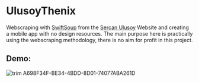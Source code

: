 # UlusoyThenix


Webscraping with [SwiftSoup](https://github.com/scinfu/SwiftSoup) from the [Sercan Ulusoy](https://sercanulusoy.com) Website and creating a mobile app with no design resources.
The main purpose here is practically using the webscraping methodology, there is no aim for profit in this project.

## Demo:

![trim A698F34F-BE34-4BDD-8D01-74077ABA261D](https://github.com/user-attachments/assets/21338adc-99e9-4b54-9054-f4be49c5ceb6)
